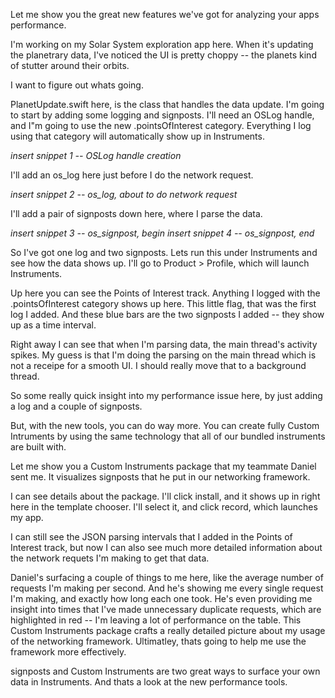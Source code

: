 Let me show you the great new features we've got for analyzing your apps performance.

I'm working on my Solar System exploration app here. When it's updating the planetrary data, I've noticed the UI is pretty choppy -- the planets kind of stutter around their orbits.

I want to figure out whats going.

PlanetUpdate.swift here, is the class that handles the data update. I'm going to start by adding some logging and signposts. I'll need an OSLog handle, and I"m going to use the new .pointsOfInterest category. Everything I log using that category  will automatically show up in Instruments.

  *insert snippet 1 -- OSLog handle creation*

I'll add an os_log here just before I do the network request.

  *insert snippet 2 -- os_log, about to do network request*

I'll add a pair of signposts down here, where I parse the data.

  *insert snippet 3 -- os_signpost, begin*
  *insert snippet 4 -- os_signpost, end*

So I've got one log and two signposts. Lets run this under Instruments and see how the data shows up. I'll go to Product > Profile, which will launch Instruments.

Up here you can see the Points of Interest track. Anything I logged with the .pointsOfInterest category shows up here. This little flag, that was the first log I added. And these blue bars are the two signposts I added -- they show up as a time interval.

Right away I can see that when I'm parsing data, the main thread's activity spikes. My guess is that I'm doing the parsing on the main thread which is not a receipe for a smooth UI. I should really move that to a background thread.

So some really quick insight into my performance issue here, by just adding a log and a couple of signposts. 

But, with the new tools, you can do way more. You can create fully Custom Intruments by using the same technology that all of our bundled instruments are built with.

Let me show you a Custom Instruments package that my teammate Daniel sent me. It visualizes signposts that he put in our networking framework.

I can see details about the package. I'll click install, and it shows up in right here in the template chooser. I'll select it, and click record, which launches my app.

I can still see the JSON parsing intervals that I added in the Points of Interest track, but now I can also see much more detailed information about the network requets I'm making to get that data.

Daniel's surfacing a couple of things to me here, like the average number of requests I'm making per second. And he's showing me every single request I'm making, and exactly how long each one took. He's even providing me insight into times that I've made unnecessary duplicate requests, which are highlighted in red -- I'm leaving a lot of performance on the table. This Custom Instruments package crafts a really detailed picture about my usage of the networking framework. Ultimatley, thats going to help me use the framework more effectively.

signposts and Custom Instruments are two great ways to surface your own data in Instruments. And thats a look at the new performance tools.
